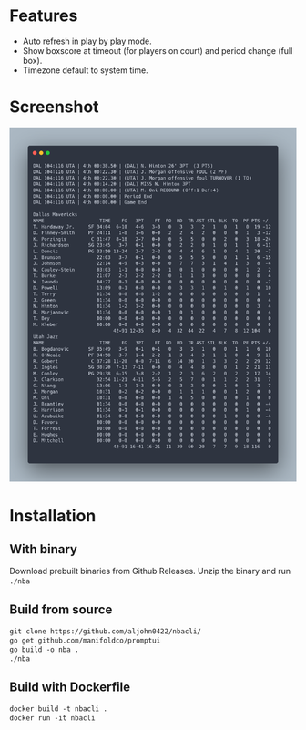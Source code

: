 # Features
- Auto refresh in play by play mode.
- Show boxscore at timeout (for players on court) and period change (full box).
- Timezone default to system time.

# Screenshot
!["Play by play and boxscore screenshot."](./markdown/box.png)

# Installation
## With binary

Download prebuilt binaries from Github Releases. Unzip the binary and run `./nba`

## Build from source
    git clone https://github.com/aljohn0422/nbacli/
    go get github.com/manifoldco/promptui
    go build -o nba .
    ./nba

## Build with Dockerfile
    docker build -t nbacli .
    docker run -it nbacli